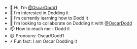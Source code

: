 - 👋 Hi, I’m [@OscarDodd1](https://github.com/OscarDodd1/OscarDodd1)
- 👀 I’m interested in Dodding it
- 🌱 I’m currently learning how to Dodd it
- 💞️ I’m looking to collaborate on Dodding it with [@OscarDodd](https://github.com/OscarDodd1/OscarDodd1)
- 📫 How to reach me - Dodd it
- 😄 Pronouns: Oscar/Dodd1
- ⚡ Fun fact: I am Oscar Dodding it

<!---
identity-fraud/identity-fraud is a ✨ special ✨ repository because its `README.md` (this file) appears on your GitHub profile.
You can click the Preview link to take a look at your changes.
--->
